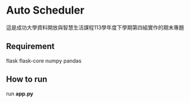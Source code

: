 # Auto Scheduler
這是成功大學資料開放與智慧生活課程113學年度下學期第四組實作的期末專題

## Requirement
flask
flask-core
numpy
pandas

## How to run
run **app.py**
